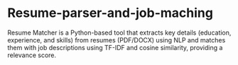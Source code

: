 # Resume-parser-and-job-maching
Resume Matcher is a Python-based tool that extracts key details (education, experience, and skills) from resumes (PDF/DOCX) using NLP and matches them with job descriptions using TF-IDF and cosine similarity, providing a relevance score.

